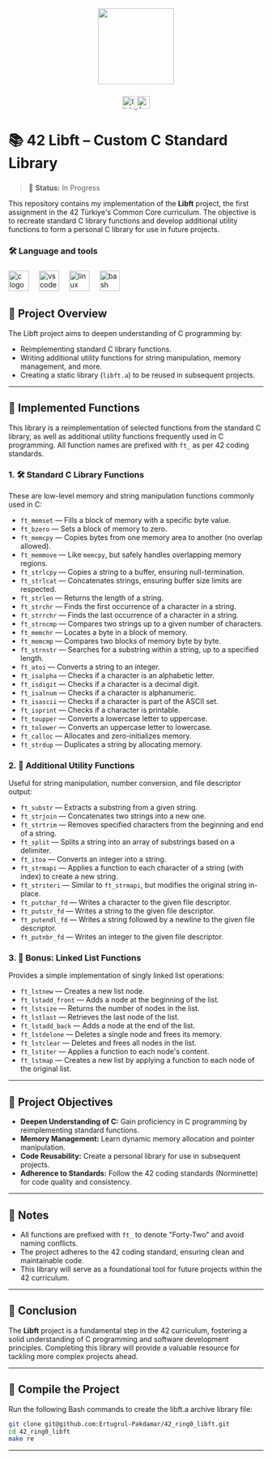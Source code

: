 <div align="center">
  <img height="150" src="https://www.linkedin.com/posts/allan-rabelo_my-journey-with-the-libft-project-at-42-activity-7317512629797732355-rRMA"  />
</div>

###

<div align="center">
  <a href="https://www.linkedin.com/in/ertu%C4%9Frul-pakdamar/" target="_blank">
    <img src="https://img.shields.io/static/v1?message=LinkedIn&logo=linkedin&label=&color=0077B5&logoColor=white&labelColor=&style=for-the-badge" height="25" alt="linkedin logo"  />
  </a>
  <a href="https://www.hackerrank.com/ertu_pakdamar" target="_blank">
    <img src="https://img.shields.io/static/v1?message=HackerRank&logo=hackerrank&label=&color=2EC866&logoColor=white&labelColor=&style=for-the-badge" height="25" alt="hackerrank logo"  />
  </a>
</div>

###

# 📚 42 Libft – Custom C Standard Library

###

> 🚧 **Status:** In Progress

This repository contains my implementation of the **Libft** project, the first assignment in the 42 Türkiye's Common Core curriculum. The objective is to recreate standard C library functions and develop additional utility functions to form a personal C library for use in future projects.

###

<h3 align="left">🛠 Language and tools</h3>

###

<div align="left">
  <img src="https://cdn.jsdelivr.net/gh/devicons/devicon/icons/c/c-original.svg" height="40" alt="c logo"  />
  <img width="12" />
  <img src="https://cdn.jsdelivr.net/gh/devicons/devicon/icons/vscode/vscode-original.svg" height="40" alt="vscode logo"  />
  <img width="12" />
  <img src="https://cdn.jsdelivr.net/gh/devicons/devicon/icons/linux/linux-original.svg" height="40" alt="linux logo"  />
  <img width="12" />
  <img src="https://cdn.jsdelivr.net/gh/devicons/devicon/icons/bash/bash-original.svg" height="40" alt="bash logo"  />
</div>

###

## 🚀 Project Overview

The Libft project aims to deepen understanding of C programming by:

- Reimplementing standard C library functions.
- Writing additional utility functions for string manipulation, memory management, and more.
- Creating a static library (`libft.a`) to be reused in subsequent projects.

---

## 🧩 Implemented Functions

This library is a reimplementation of selected functions from the standard C library, as well as additional utility functions frequently used in C programming. All function names are prefixed with `ft_` as per 42 coding standards.

### 1. 🛠 Standard C Library Functions

These are low-level memory and string manipulation functions commonly used in C:

- `ft_memset` — Fills a block of memory with a specific byte value.
- `ft_bzero` — Sets a block of memory to zero.
- `ft_memcpy` — Copies bytes from one memory area to another (no overlap allowed).
- `ft_memmove` — Like `memcpy`, but safely handles overlapping memory regions.
- `ft_strlcpy` — Copies a string to a buffer, ensuring null-termination.
- `ft_strlcat` — Concatenates strings, ensuring buffer size limits are respected.
- `ft_strlen` — Returns the length of a string.
- `ft_strchr` — Finds the first occurrence of a character in a string.
- `ft_strrchr` — Finds the last occurrence of a character in a string.
- `ft_strncmp` — Compares two strings up to a given number of characters.
- `ft_memchr` — Locates a byte in a block of memory.
- `ft_memcmp` — Compares two blocks of memory byte by byte.
- `ft_strnstr` — Searches for a substring within a string, up to a specified length.
- `ft_atoi` — Converts a string to an integer.
- `ft_isalpha` — Checks if a character is an alphabetic letter.
- `ft_isdigit` — Checks if a character is a decimal digit.
- `ft_isalnum` — Checks if a character is alphanumeric.
- `ft_isascii` — Checks if a character is part of the ASCII set.
- `ft_isprint` — Checks if a character is printable.
- `ft_toupper` — Converts a lowercase letter to uppercase.
- `ft_tolower` — Converts an uppercase letter to lowercase.
- `ft_calloc` — Allocates and zero-initializes memory.
- `ft_strdup` — Duplicates a string by allocating memory.

### 2. 🧰 Additional Utility Functions

Useful for string manipulation, number conversion, and file descriptor output:

- `ft_substr` — Extracts a substring from a given string.
- `ft_strjoin` — Concatenates two strings into a new one.
- `ft_strtrim` — Removes specified characters from the beginning and end of a string.
- `ft_split` — Splits a string into an array of substrings based on a delimiter.
- `ft_itoa` — Converts an integer into a string.
- `ft_strmapi` — Applies a function to each character of a string (with index) to create a new string.
- `ft_striteri` — Similar to `ft_strmapi`, but modifies the original string in-place.
- `ft_putchar_fd` — Writes a character to the given file descriptor.
- `ft_putstr_fd` — Writes a string to the given file descriptor.
- `ft_putendl_fd` — Writes a string followed by a newline to the given file descriptor.
- `ft_putnbr_fd` — Writes an integer to the given file descriptor.

### 3. 🧱 Bonus: Linked List Functions

Provides a simple implementation of singly linked list operations:

- `ft_lstnew` — Creates a new list node.
- `ft_lstadd_front` — Adds a node at the beginning of the list.
- `ft_lstsize` — Returns the number of nodes in the list.
- `ft_lstlast` — Retrieves the last node of the list.
- `ft_lstadd_back` — Adds a node at the end of the list.
- `ft_lstdelone` — Deletes a single node and frees its memory.
- `ft_lstclear` — Deletes and frees all nodes in the list.
- `ft_lstiter` — Applies a function to each node's content.
- `ft_lstmap` — Creates a new list by applying a function to each node of the original list.

---

## 🧠 Project Objectives

- **Deepen Understanding of C:** Gain proficiency in C programming by reimplementing standard functions.
- **Memory Management:** Learn dynamic memory allocation and pointer manipulation.
- **Code Reusability:** Create a personal library for use in subsequent projects.
- **Adherence to Standards:** Follow the 42 coding standards (Norminette) for code quality and consistency.

---

## 📌 Notes

- All functions are prefixed with `ft_` to denote "Forty-Two" and avoid naming conflicts.
- The project adheres to the 42 coding standard, ensuring clean and maintainable code.
- This library will serve as a foundational tool for future projects within the 42 curriculum.

---

## 🧠 Conclusion

The **Libft** project is a fundamental step in the 42 curriculum, fostering a solid understanding of C programming and software development principles. Completing this library will provide a valuable resource for tackling more complex projects ahead.

---

## 🏃 Compile the Project

Run the following Bash commands to create the libft.a archive library file:
```bash
git clone git@github.com:Ertugrul-Pakdamar/42_ring0_libft.git
cd 42_ring0_libft
make re
```

---
